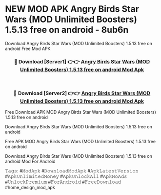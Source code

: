 # NEW MOD APK Angry Birds Star Wars (MOD Unlimited Boosters) 1.5.13 free on android - 8ub6n
Download Angry Birds Star Wars (MOD Unlimited Boosters) 1.5.13 free on android Free Mod APK

<div align="center">
<h3>🔴 Download [Server1] 👉👉 <a href="https://apk-comot.site?title=Angry_Birds_Star_Wars_(MOD_Unlimited_Boosters)_1.5.13_free_on_android">Angry Birds Star Wars (MOD Unlimited Boosters) 1.5.13 free on android Mod Apk</a></h3><br>

<h3>🔴 Download [Server2] 👉👉 <a href="https://apk-comot.site?title=Angry_Birds_Star_Wars_(MOD_Unlimited_Boosters)_1.5.13_free_on_android">Angry Birds Star Wars (MOD Unlimited Boosters) 1.5.13 free on android Mod Apk</a></h3>
</div>


Free Download APK MOD Angry Birds Star Wars (MOD Unlimited Boosters) 1.5.13 free on android

Download Angry Birds Star Wars (MOD Unlimited Boosters) 1.5.13 free on android 

Free APK MOD Angry Birds Star Wars (MOD Unlimited Boosters) 1.5.13 free on android 

Download Angry Birds Star Wars (MOD Unlimited Boosters) 1.5.13 free on android Mod For Android

𝚃𝚊𝚐𝚜: #𝙼𝚘𝚍𝙰𝚙𝚔 #𝙳𝚘𝚠𝚗𝚕𝚘𝚊𝚍𝙼𝚘𝚍𝙰𝚙𝚔 #𝙰𝚙𝚔𝙻𝚊𝚝𝚎𝚜𝚝𝚅𝚎𝚛𝚜𝚒𝚘𝚗 #𝙰𝚙𝚔𝚄𝚗𝚕𝚒𝚖𝚒𝚝𝚎𝚍𝙼𝚘𝚗𝚎𝚢 #𝙰𝚙𝚔𝚄𝚗𝚕𝚘𝚌𝚔𝙰𝚕𝚕 #𝙰𝚙𝚔𝙽𝚘𝙰𝚍𝚜 #𝚄𝚗𝚕𝚘𝚌𝚔𝙿𝚛𝚎𝚖𝚒𝚞𝚖 #𝙵𝚘𝚛𝙰𝚗𝚍𝚛𝚘𝚒𝚍 #𝙵𝚛𝚎𝚎𝙳𝚘𝚠𝚗𝚕𝚘𝚊𝚍 #home_design_mod_apk